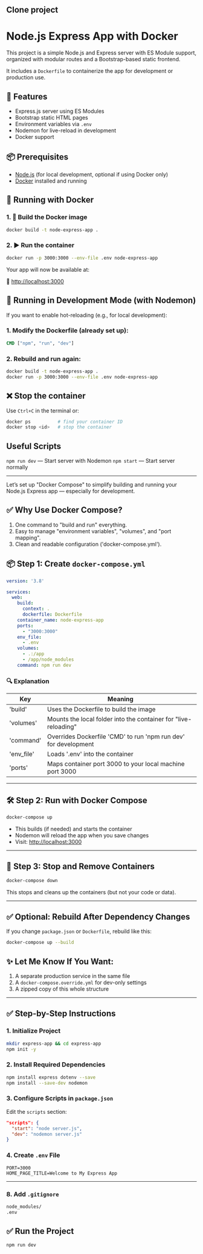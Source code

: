 ## Clone project

# Node.js Express App with Docker

This project is a simple Node.js and Express server with ES Module support, organized with modular routes and a Bootstrap-based static frontend.

It includes a `Dockerfile` to containerize the app for development or production use.


## 🚀 Features

- Express.js server using ES Modules
- Bootstrap static HTML pages
- Environment variables via `.env`
- Nodemon for live-reload in development
- Docker support


## 📦 Prerequisites

- [Node.js](https://nodejs.org/) (for local development, optional if using Docker only)
- [Docker](https://www.docker.com/) installed and running


## 🐳 Running with Docker

### 1. 🔨 Build the Docker image

```bash
docker build -t node-express-app .
```

### 2. ▶️ Run the container

```bash
docker run -p 3000:3000 --env-file .env node-express-app
```

Your app will now be available at:

📎 [http://localhost:3000](http://localhost:3000)


## 🧪 Running in Development Mode (with Nodemon)

If you want to enable hot-reloading (e.g., for local development):

### 1. Modify the Dockerfile (already set up):

```Dockerfile
CMD ["npm", "run", "dev"]
```

### 2. Rebuild and run again:

```bash
docker build -t node-express-app .
docker run -p 3000:3000 --env-file .env node-express-app
```


## ❌ Stop the container

Use `Ctrl+C` in the terminal or:

```bash
docker ps          # find your container ID
docker stop <id>   # stop the container
```

## Useful Scripts

 `npm run dev` — Start server with Nodemon
 `npm start` — Start server normally

------------------------------------------------------------------------

Let’s set up "Docker Compose" to simplify building and running your Node.js Express app — especially for development.

## ✅ Why Use Docker Compose?

1. One command to "build and run" everything.
2. Easy to manage "environment variables", "volumes", and "port mapping".
3. Clean and readable configuration ('docker-compose.yml').


## 📦 Step 1: Create `docker-compose.yml`

```yaml
version: '3.8'

services:
  web:
    build:
      context: .
      dockerfile: Dockerfile
    container_name: node-express-app
    ports:
      - "3000:3000"
    env_file:
      - .env
    volumes:
      - .:/app
      - /app/node_modules
    command: npm run dev
```

### 🔍 Explanation

| Key        | Meaning                                                           |
| ---------- | ----------------------------------------------------------------- |
| 'build'    | Uses the Dockerfile to build the image                            |
| 'volumes'  | Mounts the local folder into the container for "live-reloading" |
| 'command'  | Overrides Dockerfile 'CMD' to run 'npm run dev' for development   |
| 'env_file' | Loads '.env' into the container                                   |
| 'ports'    | Maps container port 3000 to your local machine port 3000          |

---

## 🛠 Step 2: Run with Docker Compose

```bash
docker-compose up
```

* This builds (if needed) and starts the container
* Nodemon will reload the app when you save changes
* Visit: [http://localhost:3000](http://localhost:3000)

---

## 🧹 Step 3: Stop and Remove Containers

```bash
docker-compose down
```

This stops and cleans up the containers (but not your code or data).

---

## ✅ Optional: Rebuild After Dependency Changes

If you change `package.json` or `Dockerfile`, rebuild like this:

```bash
docker-compose up --build
```

## ✨ Let Me Know If You Want:

1. A separate production service in the same file
2. A `docker-compose.override.yml` for dev-only settings
3. A zipped copy of this whole structure


------------------------------------------------------------------------

## ✅ Step-by-Step Instructions

### 1. Initialize Project

```bash
mkdir express-app && cd express-app
npm init -y
```

### 2. Install Required Dependencies

```bash
npm install express dotenv --save
npm install --save-dev nodemon
```

### 3. Configure Scripts in `package.json`

Edit the `scripts` section:

```json
"scripts": {
  "start": "node server.js",
  "dev": "nodemon server.js"
}
```

### 4. Create `.env` File

```env
PORT=3000
HOME_PAGE_TITLE=Welcome to My Express App
```

---

### 8. Add `.gitignore`

```bash
node_modules/
.env
```

## ✅ Run the Project

```bash
npm run dev
```
